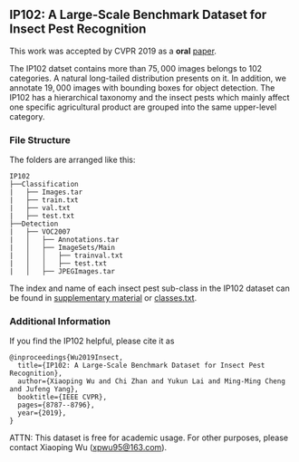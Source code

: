 ## IP102: A Large-Scale Benchmark Dataset for Insect Pest Recognition

This work was accepted by CVPR 2019 as a **oral** [paper](http://openaccess.thecvf.com/content_CVPR_2019/papers/Wu_IP102_A_Large-Scale_Benchmark_Dataset_for_Insect_Pest_Recognition_CVPR_2019_paper.pdf).

The IP102 datset contains more than $75,000$ images belongs to $102$ categories. A natural long-tailed distribution presents on it. In addition, we annotate $19,000$ images with bounding boxes for object detection. The IP102 has a hierarchical taxonomy and the insect pests which mainly affect one specific agricultural product are grouped into the same upper-level category.

### File Structure

The folders are arranged like this:
```
IP102
├──Classification
|	├── Images.tar
|	├── train.txt
|	├── val.txt
|	├── test.txt
├──Detection
|	├── VOC2007
|	│   ├── Annotations.tar
|	│   ├── ImageSets/Main
|	│   │   ├── trainval.txt
|	│   │   ├── test.txt
|	│   ├── JPEGImages.tar
```

The index and name of each insect pest sub-class in the IP102 dataset can be found in [supplementary material](./supplements_cvpr19_ip102.pdf) or [classes.txt](./classes.txt).


### Additional Information
If you find the IP102 helpful, please cite it as
```
@inproceedings{Wu2019Insect,
  title={IP102: A Large-Scale Benchmark Dataset for Insect Pest Recognition},
  author={Xiaoping Wu and Chi Zhan and Yukun Lai and Ming-Ming Cheng and Jufeng Yang},
  booktitle={IEEE CVPR},
  pages={8787--8796},
  year={2019},
}
```

ATTN: This dataset is free for academic usage. For other purposes, please contact Xiaoping Wu (xpwu95@163.com).
